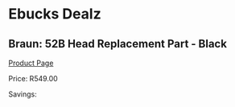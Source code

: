 
# Ebucks Dealz
## Braun: 52B Head Replacement Part - Black
[Product Page](https://www.ebucks.com/web/shop/productSelected.do?prodId=627525230&catId=1186081080)

Price: R549.00

Savings: 


	